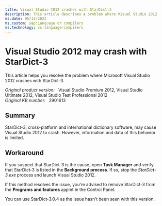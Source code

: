 ```yaml
---
title: Visual Studio 2012 crashes with StarDist-3
description: This article describes a problem where Visual Studio 2012 may crash with StarDist-3, and provides a workaround.
ms.date: 05/11/2022
ms.custom: sap:Language or compilers
ms.technology: vs-language-compilers
---
```

# Visual Studio 2012 may crash with StarDict-3

This article helps you resolve the problem where Microsoft Visual Studio 2012 crashes with StarDict-3.

_Original product version:_ &nbsp; Visual Studio Premium 2012, Visual Studio Ultimate 2012, Visual Studio Test Professional 2012  
_Original KB number:_ &nbsp; 2901613

## Summary

StarDict-3, cross-platform and international dictionary software, may cause Visual Studio 2012 to crash. However, information and data of this behavior is limited.

## Workaround

If you suspect that StarDict-3 is the cause, open **Task Manager** and verify that StarDict-3 is listed in the **Background process**. If so, stop the *StarDict-3.exe* process and launch Visual Studio 2012.

If this method resolves the issue, you're advised to remove StarDict-3 from the **Programs and features** applet in the Control Panel.

You can use StarDict-3.0.4 as the issue hasn't been seen with this version.
